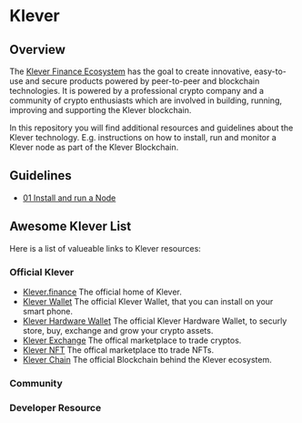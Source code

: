 # Klever

## Overview

The [Klever Finance Ecosystem](https://klever.finance/) has the goal to create innovative, easy-to-use and secure products powered by peer-to-peer and blockchain technologies. It is powered by a professional crypto company and a community of crypto enthusiasts which are involved in building, running, improving and supporting the Klever blockchain.

In this repository you will find additional resources and guidelines about the Klever technology. E.g. instructions on how to install, run and monitor a Klever node as part of the Klever Blockchain.

## Guidelines

* [01 Install and run a Node](01-node-setup.md)

## Awesome Klever List

Here is a list of valueable links to Klever resources:

### Official Klever

* [Klever.finance](https://klever.finance/) The official home of Klever.
* [Klever Wallet](https://klever.finance/wallet/) The official Klever Wallet, that you can install on your smart phone.
* [Klever Hardware Wallet](https://klever.finance/hardware-wallet/) The official Klever Hardware Wallet, to securly store, buy, exchange and grow your crypto assets.
* [Klever Exchange](https://klever.io/) The offical marketplace to trade cryptos.
* [Klever NFT](https://klever.io/nft) The offical marketplace tto trade NFTs.
* [Klever Chain](https://klever.finance/kleverchain/) The official Blockchain behind the Klever ecosystem.

### Community

### Developer Resource
